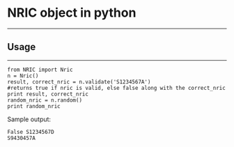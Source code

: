 # NRIC object in python
___

## Usage
___

```
from NRIC import Nric
n = Nric()
result, correct_nric = n.validate('S1234567A')
#returns true if nric is valid, else false along with the correct_nric
print result, correct_nric
random_nric = n.random()
print random_nric
```

Sample output:
```
False S1234567D
S9430457A

```
